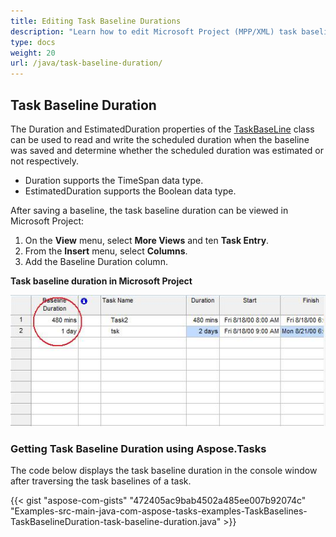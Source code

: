 ```yaml
---
title: Editing Task Baseline Durations
description: "Learn how to edit Microsoft Project (MPP/XML) task baseline durations using Aspose.Tasks for Java."
type: docs
weight: 20
url: /java/task-baseline-duration/
---
```


## **Task Baseline Duration**
The Duration and EstimatedDuration properties of the [TaskBaseLine](https://apireference.aspose.com/tasks/java/com.aspose.tasks/TaskBaseLine) class can be used to read and write the scheduled duration when the baseline was saved and determine whether the scheduled duration was estimated or not respectively.

- Duration supports the TimeSpan data type.
- EstimatedDuration supports the Boolean data type.

After saving a baseline, the task baseline duration can be viewed in Microsoft Project:

1. On the **View** menu, select **More Views** and ten **Task Entry**.
2. From the **Insert** menu, select **Columns**.
3. Add the Baseline Duration column.

**Task baseline duration in Microsoft Project** 

![compare task baselines in Microsoft Project](task-baseline-duration_1.png)

### **Getting Task Baseline Duration using Aspose.Tasks**
The code below displays the task baseline duration in the console window after traversing the task baselines of a task.

{{< gist "aspose-com-gists" "472405ac9bab4502a485ee007b92074c" "Examples-src-main-java-com-aspose-tasks-examples-TaskBaselines-TaskBaselineDuration-task-baseline-duration.java" >}}
